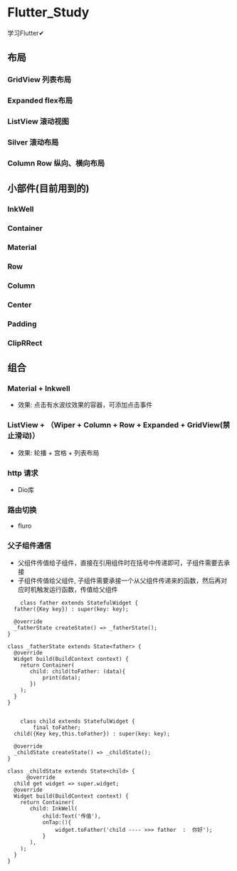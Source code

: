 # Flutter_Study
学习Flutter✔

## 布局

### GridView 列表布局
### Expanded  flex布局
### ListView 滚动视图
### Silver 滚动布局
### Column Row 纵向、横向布局


## 小部件(目前用到的)

### InkWell

### Container

### Material

### Row

### Column

### Center

### Padding

### ClipRRect

### 
## 组合
### Material + Inkwell
* 效果: 点击有水波纹效果的容器，可添加点击事件
### ListView + （Wiper + Column + Row + Expanded + GridView(禁止滑动)）
* 效果: 轮播 + 宫格 + 列表布局

### http 请求
* Dio库

### 路由切换
* fluro


### 父子组件通信

* 父组件传值给子组件，直接在引用组件时在括号中传递即可，子组件需要去承接
* 子组件传值给父组件, 子组件需要承接一个从父组件传递来的函数，然后再对应时机触发运行函数，传值给父组件

```
    class father extends StatefulWidget {
  father({Key key}) : super(key: key);

  @override
  _fatherState createState() => _fatherState();
}

class _fatherState extends State<father> {
  @override
  Widget build(BuildContext context) {
    return Container(
       child: child(toFather: (data){
           print(data);
       })
    );
  }
}


    class child extends StatefulWidget {
        final toFather;
  child({Key key,this.toFather}) : super(key: key);

  @override
  _childState createState() => _childState();
}

class _childState extends State<child> {
      @override
  child get widget => super.widget;
  @override
  Widget build(BuildContext context) {
    return Container(
       child: InkWell(
           child:Text('传值'),
           onTap:(){
               widget.toFather('child ---- >>> father  :  你好');
           }
       ),
    );
  }
}
```
